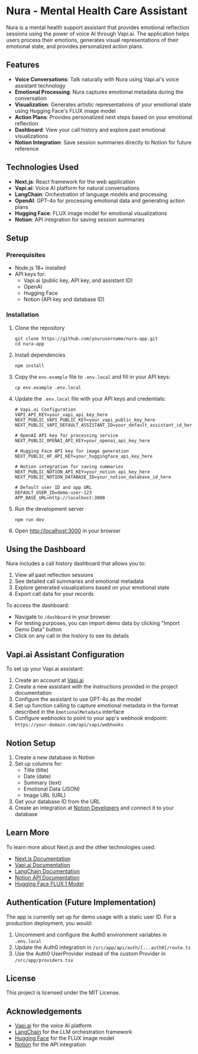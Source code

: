 # Nura - Mental Health Care Assistant

Nura is a mental health support assistant that provides emotional reflection sessions using the power of voice AI through Vapi.ai. The application helps users process their emotions, generates visual representations of their emotional state, and provides personalized action plans.

## Features

- **Voice Conversations**: Talk naturally with Nura using Vapi.ai's voice assistant technology
- **Emotional Processing**: Nura captures emotional metadata during the conversation
- **Visualization**: Generates artistic representations of your emotional state using Hugging Face's FLUX image model
- **Action Plans**: Provides personalized next steps based on your emotional reflection
- **Dashboard**: View your call history and explore past emotional visualizations
- **Notion Integration**: Save session summaries directly to Notion for future reference

## Technologies Used

- **Next.js**: React framework for the web application
- **Vapi.ai**: Voice AI platform for natural conversations
- **LangChain**: Orchestration of language models and processing
- **OpenAI**: GPT-4o for processing emotional data and generating action plans
- **Hugging Face**: FLUX image model for emotional visualizations
- **Notion**: API integration for saving session summaries

## Setup

### Prerequisites

- Node.js 18+ installed
- API keys for:
  - Vapi.ai (public key, API key, and assistant ID)
  - OpenAI
  - Hugging Face
  - Notion (API key and database ID)

### Installation

1. Clone the repository
   ```
   git clone https://github.com/yourusername/nura-app.git
   cd nura-app
   ```

2. Install dependencies
   ```
   npm install
   ```

3. Copy the `env.example` file to `.env.local` and fill in your API keys:
   ```
   cp env.example .env.local
   ```

4. Update the `.env.local` file with your API keys and credentials:
   ```
   # Vapi.ai Configuration
   VAPI_API_KEY=your_vapi_api_key_here
   NEXT_PUBLIC_VAPI_PUBLIC_KEY=your_vapi_public_key_here
   NEXT_PUBLIC_VAPI_DEFAULT_ASSISTANT_ID=your_default_assistant_id_here
   
   # OpenAI API key for processing service
   NEXT_PUBLIC_OPENAI_API_KEY=your_openai_api_key_here
   
   # Hugging Face API key for image generation
   NEXT_PUBLIC_HF_API_KEY=your_huggingface_api_key_here
   
   # Notion integration for saving summaries
   NEXT_PUBLIC_NOTION_API_KEY=your_notion_api_key_here
   NEXT_PUBLIC_NOTION_DATABASE_ID=your_notion_database_id_here
   
   # Default user ID and app URL
   DEFAULT_USER_ID=demo-user-123
   APP_BASE_URL=http://localhost:3000
   ```

5. Run the development server
   ```
   npm run dev
   ```

6. Open [http://localhost:3000](http://localhost:3000) in your browser

## Using the Dashboard

Nura includes a call history dashboard that allows you to:

1. View all past reflection sessions
2. See detailed call summaries and emotional metadata
3. Explore generated visualizations based on your emotional state
4. Export call data for your records

To access the dashboard:
- Navigate to `/dashboard` in your browser
- For testing purposes, you can import demo data by clicking "Import Demo Data" button
- Click on any call in the history to see its details

## Vapi.ai Assistant Configuration

To set up your Vapi.ai assistant:

1. Create an account at [Vapi.ai](https://vapi.ai)
2. Create a new assistant with the instructions provided in the project documentation
3. Configure the assistant to use GPT-4o as the model
4. Set up function calling to capture emotional metadata in the format described in the `EmotionalMetadata` interface
5. Configure webhooks to point to your app's webhook endpoint: `https://your-domain.com/api/vapi/webhooks`

## Notion Setup

1. Create a new database in Notion
2. Set up columns for:
   - Title (title)
   - Date (date)
   - Summary (text)
   - Emotional Data (JSON)
   - Image URL (URL)
3. Get your database ID from the URL
4. Create an integration at [Notion Developers](https://developers.notion.com) and connect it to your database

## Learn More

To learn more about Next.js and the other technologies used:

- [Next.js Documentation](https://nextjs.org/docs)
- [Vapi.ai Documentation](https://docs.vapi.ai)
- [LangChain Documentation](https://js.langchain.com/docs)
- [Notion API Documentation](https://developers.notion.com)
- [Hugging Face FLUX.1 Model](https://huggingface.co/spaces/black-forest-labs/FLUX.1-dev)

## Authentication (Future Implementation)

The app is currently set up for demo usage with a static user ID. For a production deployment, you would:

1. Uncomment and configure the Auth0 environment variables in `.env.local`
2. Update the Auth0 integration in `/src/app/api/auth/[...auth0]/route.ts`
3. Use the Auth0 UserProvider instead of the custom Provider in `/src/app/providers.tsx`

## License

This project is licensed under the MIT License.

## Acknowledgements

- [Vapi.ai](https://vapi.ai) for the voice AI platform
- [LangChain](https://langchain.com) for the LLM orchestration framework
- [Hugging Face](https://huggingface.co) for the FLUX image model
- [Notion](https://developers.notion.com) for the API integration
